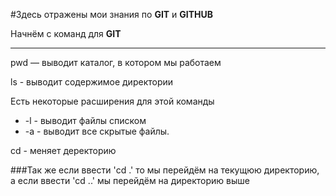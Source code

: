 #Здеcь отражены мои знания по **GIT** и **GITHUB**

Начнём с команд для **GIT**

---


pwd — выводит каталог, в котором мы работаем


ls - выводит содержимое директории


Есть некоторые расширения для этой команды

- -l - выводит файлы списком
- -a - выводит все скрытые файлы.

cd - меняет деректорию 

###Так же если ввести 'cd .' то мы перейдём на текущюю директорию, а если ввести  'cd ..' мы перейдём на директорию выше
